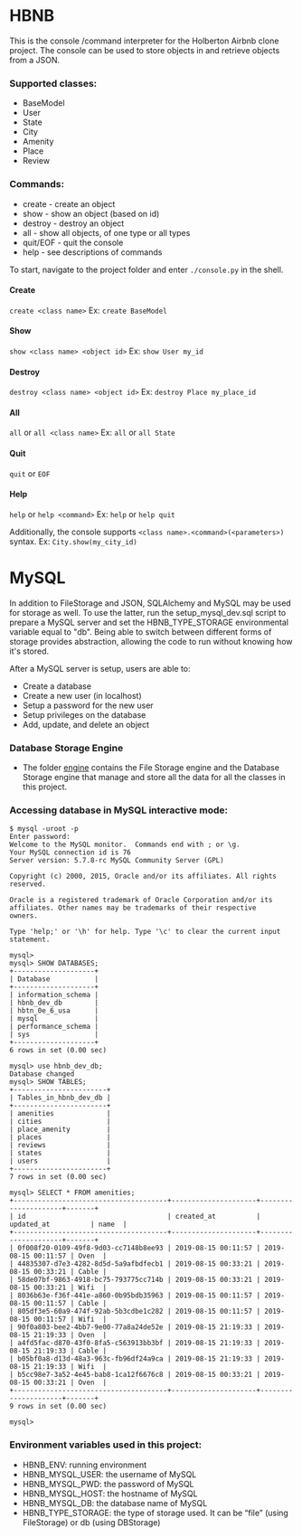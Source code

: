 # HBNB

This is the console /command interpreter for the Holberton Airbnb clone project. The console can be used to store objects in and retrieve objects from a JSON.

### Supported classes:
* BaseModel
* User
* State
* City
* Amenity
* Place
* Review

### Commands:
* create - create an object
* show - show an object (based on id)
* destroy - destroy an object
* all - show all objects, of one type or all types
* quit/EOF - quit the console
* help - see descriptions of commands

To start, navigate to the project folder and enter `./console.py` in the shell.

#### Create
`create <class name>`
Ex:
`create BaseModel`

#### Show
`show <class name> <object id>`
Ex:
`show User my_id`

#### Destroy
`destroy <class name> <object id>`
Ex:
`destroy Place my_place_id`

#### All
`all` or `all <class name>`
Ex:
`all` or `all State`

#### Quit
`quit` or `EOF`

#### Help
`help` or `help <command>`
Ex:
`help` or `help quit`

Additionally, the console supports `<class name>.<command>(<parameters>)` syntax.
Ex:
`City.show(my_city_id)`



# MySQL

In addition to FileStorage and JSON, SQLAlchemy and MySQL may be used for storage as well. To use the latter, run the setup_mysql_dev.sql script to prepare a MySQL server and set the HBNB_TYPE_STORAGE environmental variable equal to "db". Being able to switch between different forms of storage provides abstraction, allowing the code to run without knowing how it's stored.

After a MySQL server is setup, users are able to:
* Create a database
* Create a new user (in localhost)
* Setup a password for the new user
* Setup privileges on the database
* Add, update, and delete an object

### Database Storage Engine
* The folder [engine](./models/engine/) contains the File Storage engine and the Database Storage engine that manage and store all the data for all the classes in this project.

### Accessing database in MySQL interactive mode:
```
$ mysql -uroot -p
Enter password:
Welcome to the MySQL monitor.  Commands end with ; or \g.
Your MySQL connection id is 76
Server version: 5.7.8-rc MySQL Community Server (GPL)

Copyright (c) 2000, 2015, Oracle and/or its affiliates. All rights reserved.

Oracle is a registered trademark of Oracle Corporation and/or its
affiliates. Other names may be trademarks of their respective
owners.

Type 'help;' or '\h' for help. Type '\c' to clear the current input statement.

mysql>
mysql> SHOW DATABASES;
+--------------------+
| Database           |
+--------------------+
| information_schema |
| hbnb_dev_db        |
| hbtn_0e_6_usa      |
| mysql              |
| performance_schema |
| sys                |
+--------------------+
6 rows in set (0.00 sec)

mysql> use hbnb_dev_db;
Database changed
mysql> SHOW TABLES;
+-----------------------+
| Tables_in_hbnb_dev_db |
+-----------------------+
| amenities             |
| cities                |
| place_amenity         |
| places                |
| reviews               |
| states                |
| users                 |
+-----------------------+
7 rows in set (0.00 sec)

mysql> SELECT * FROM amenities;
+--------------------------------------+---------------------+---------------------+-------+
| id                                   | created_at          | updated_at          | name  |
+--------------------------------------+---------------------+---------------------+-------+
| 0f008f20-0109-49f8-9d03-cc7148b8ee93 | 2019-08-15 00:11:57 | 2019-08-15 00:11:57 | Oven  |
| 44835307-d7e3-4282-8d5d-5a9afbdfecb1 | 2019-08-15 00:33:21 | 2019-08-15 00:33:21 | Cable |
| 58de07bf-9863-4918-bc75-793775cc714b | 2019-08-15 00:33:21 | 2019-08-15 00:33:21 | Wifi  |
| 8036b63e-f36f-441e-a860-0b95bdb35963 | 2019-08-15 00:11:57 | 2019-08-15 00:11:57 | Cable |
| 805df3e5-60a9-474f-92ab-5b3cdbe1c282 | 2019-08-15 00:11:57 | 2019-08-15 00:11:57 | Wifi  |
| 90f0a803-bee2-4bb7-9e00-77a8a24de52e | 2019-08-15 21:19:33 | 2019-08-15 21:19:33 | Oven  |
| a4fd5fac-d870-43f0-8fa5-c563913bb3bf | 2019-08-15 21:19:33 | 2019-08-15 21:19:33 | Cable |
| b05bf0a8-d13d-48a3-963c-fb96df24a9ca | 2019-08-15 21:19:33 | 2019-08-15 21:19:33 | Wifi  |
| b5cc98e7-3a52-4e45-bab8-1ca12f6676c8 | 2019-08-15 00:33:21 | 2019-08-15 00:33:21 | Oven  |
+--------------------------------------+---------------------+---------------------+-------+
9 rows in set (0.00 sec)

mysql>
```

### Environment variables used in this project:
* HBNB_ENV: running environment
* HBNB_MYSQL_USER: the username of MySQL
* HBNB_MYSQL_PWD: the password of MySQL
* HBNB_MYSQL_HOST: the hostname of MySQL
* HBNB_MYSQL_DB: the database name of MySQL
* HBNB_TYPE_STORAGE: the type of storage used. It can be “file” (using FileStorage) or db (using DBStorage)
